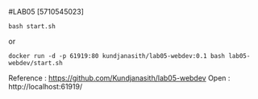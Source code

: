 #LAB05 [5710545023]

```
bash start.sh
```
or

```
docker run -d -p 61919:80 kundjanasith/lab05-webdev:0.1 bash lab05-webdev/start.sh
```
Reference : https://github.com/Kundjanasith/lab05-webdev
Open : http://localhost:61919/
